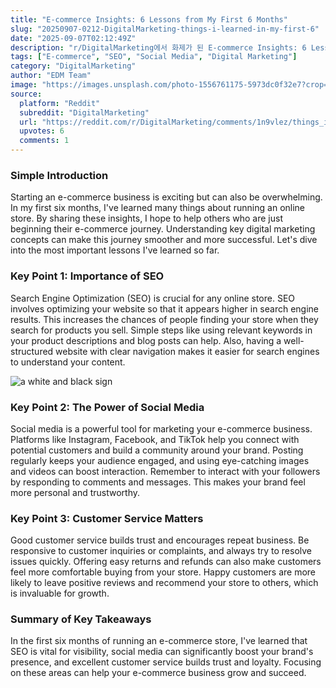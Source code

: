 ```yaml
---
title: "E-commerce Insights: 6 Lessons from My First 6 Months"
slug: "20250907-0212-DigitalMarketing-things-i-learned-in-my-first-6"
date: "2025-09-07T02:12:49Z"
description: "r/DigitalMarketing에서 화제가 된 E-commerce Insights: 6 Lessons from My First 6 Months에 대한 깊이 있는 분석과 인사이트"
tags: ["E-commerce", "SEO", "Social Media", "Digital Marketing"]
category: "DigitalMarketing"
author: "EDM Team"
image: "https://images.unsplash.com/photo-1556761175-5973dc0f32e7?crop=entropy&cs=tinysrgb&fit=max&fm=jpg&ixid=M3w3OTU0NDF8MHwxfHNlYXJjaHwzN3x8ZGlnaXRhbCUyMG1hcmtldGluZ3xlbnwxfDB8fHwxNzU3MjExMTYyfDA&ixlib=rb-4.1.0&q=80&w=1080"
source:
  platform: "Reddit"
  subreddit: "DigitalMarketing"
  url: "https://reddit.com/r/DigitalMarketing/comments/1n9vlez/things_i_learned_in_my_first_6_months_of_ecommerce/"
  upvotes: 6
  comments: 1
---
```


### Simple Introduction

Starting an e-commerce business is exciting but can also be overwhelming. In my first six months, I've learned many things about running an online store. By sharing these insights, I hope to help others who are just beginning their e-commerce journey. Understanding key digital marketing concepts can make this journey smoother and more successful. Let's dive into the most important lessons I've learned so far.

### Key Point 1: Importance of SEO

Search Engine Optimization (SEO) is crucial for any online store. SEO involves optimizing your website so that it appears higher in search engine results. This increases the chances of people finding your store when they search for products you sell. Simple steps like using relevant keywords in your product descriptions and blog posts can help. Also, having a well-structured website with clear navigation makes it easier for search engines to understand your content.

![a white and black sign](https://images.unsplash.com/photo-1657812160299-6b656decd5b1?crop=entropy&cs=tinysrgb&fit=max&fm=jpg&ixid=M3w3OTU0NDF8MHwxfHNlYXJjaHwzMHx8c2VvfGVufDF8MHx8fDE3NTcyMTExNjN8MA&ixlib=rb-4.1.0&q=80&w=1080)

### Key Point 2: The Power of Social Media

Social media is a powerful tool for marketing your e-commerce business. Platforms like Instagram, Facebook, and TikTok help you connect with potential customers and build a community around your brand. Posting regularly keeps your audience engaged, and using eye-catching images and videos can boost interaction. Remember to interact with your followers by responding to comments and messages. This makes your brand feel more personal and trustworthy.

### Key Point 3: Customer Service Matters

Good customer service builds trust and encourages repeat business. Be responsive to customer inquiries or complaints, and always try to resolve issues quickly. Offering easy returns and refunds can also make customers feel more comfortable buying from your store. Happy customers are more likely to leave positive reviews and recommend your store to others, which is invaluable for growth.

### Summary of Key Takeaways

In the first six months of running an e-commerce store, I've learned that SEO is vital for visibility, social media can significantly boost your brand's presence, and excellent customer service builds trust and loyalty. Focusing on these areas can help your e-commerce business grow and succeed.